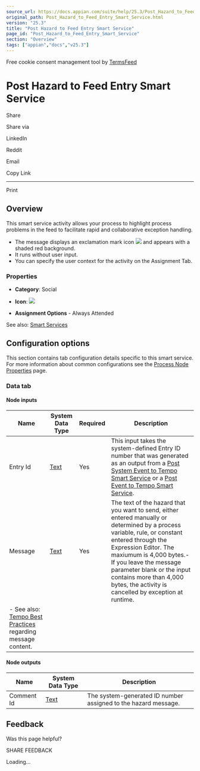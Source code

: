 ```yaml
---
source_url: https://docs.appian.com/suite/help/25.3/Post_Hazard_to_Feed_Entry_Smart_Service.html
original_path: Post_Hazard_to_Feed_Entry_Smart_Service.html
version: "25.3"
title: "Post Hazard to Feed Entry Smart Service"
page_id: "Post_Hazard_to_Feed_Entry_Smart_Service"
section: "Overview"
tags: ["appian","docs","v25.3"]
---
```



Free cookie consent management tool by [TermsFeed](https://www.termsfeed.com/)

# Post Hazard to Feed Entry Smart Service

Share

Share via

LinkedIn

Reddit

Email

Copy Link

* * *

Print

## Overview

This smart service activity allows your process to highlight process problems in the feed to facilitate rapid and collaborative exception handling.

-   The message displays an exclamation mark icon ![](images/Hazard.png) and appears with a shaded red background.
-   It runs without user input.
-   You can specify the user context for the activity on the Assignment Tab.

### Properties

-   **Category**: Social

-   **Icon**: ![](images/Smart_Service_Icons/Post_Hazard_To_Feed.png)

-   **Assignment Options** - Always Attended

See also: [Smart Services](Smart_Services.html)

## Configuration options

This section contains tab configuration details specific to this smart service. For more information about common configurations see the [Process Node Properties](Process_Node_and_Smart_Service_Properties.html) page.

### Data tab

#### Node inputs

| Name | System Data Type | Required | Description |
| --- | --- | --- | --- |
| Entry Id | [Text](Appian_Data_Types.html#text) | Yes | This input takes the system-defined Entry ID number that was generated as an output from a [Post System Event to Tempo Smart Service](Post_System_Event_to_Feed_Smart_Service.html) or a [Post Event to Tempo Smart Service](Post_Event_to_Feed_Smart_Service.html). |
| Message | [Text](Appian_Data_Types.html#text) | Yes | The text of the hazard that you want to send, either entered manually or determined by a process variable, rule, or constant entered through the Expression Editor. The maxiumum is 4,000 bytes.-   If you leave the message parameter blank or the input contains more than 4,000 bytes, the activity is cancelled by exception at runtime.
-   See also: [Tempo Best Practices](Tempo_Best_Practices.html) regarding message content. |

#### Node outputs

| Name | System Data Type | Description |
| --- | --- | --- |
| Comment Id | [Text](Appian_Data_Types.html#text) | The system-generated ID number assigned to the hazard message. |

## Feedback

Was this page helpful?

SHARE FEEDBACK

Loading...